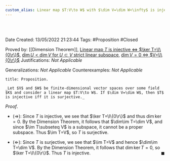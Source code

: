 ```yaml
---
custom_alias: Linear map $T:V\to W$ with $\dim V=\dim W<\infty$ is injective $\Leftrightarrow$ surjective
---
```


<br />
<br />

Date Created: 13/05/2022 21:23:44
Tags: #Proposition #Closed

Proved by: [[Dimension Theorem]], [Linear map $T$ is injective $\Leftrightarrow$ $\ker T=\l\{0\r\}$](Linear%20map%20is%20injective%20iff%20kernel%20vanishes.md), [$\dim U<\dim V$ for $U\subset V$ strict linear subspace](Dimension%20of%20proper%20subspace%20strictly%20less%20than%20dimension%20of%20vector%20space%20(finite-dim.).md), [$\dim V=0$ $\Leftrightarrow$ $V=\l\{0\r\}$](Dimension%20of%20of%20vector%20space%20is%20zero%20iff%20it%20is%20the%20zero%20vector%20space.md)
Justifications: _Not Applicable_

Generalizations: _Not Applicable_
Counterexamples: _Not Applicable_

``` ad-Proposition
title: Proposition.

_Let $V$ and $W$ be finite-dimensional vector spaces over some field $K$ and consider a linear map $T:V\to W$. If $\dim V=\dim W$, then $T$ is injective iff it is surjective._

```

_Proof_.
* ($\Rightarrow$): Since $T$ is injective, we see that $\ker T=\l\{0\r\}$ and thus $\dim\ker=0$. By the Dimension Theorem, it follows that $\dim\im T=\dim V$, and since $\im T\subseteq V$ is a subspace, it cannot be a proper subspace. Thus $\im T=V$, so $T$ is surjective.

* ($\Leftarrow$): Since $T$ is surjective, we see that $\im T=V$ and hence $\dim\im T=\dim V$. By the Dimension Theorem, it follows that $\dim\ker T=0$, so $\ker T=\l\{0\r\}$. Thus $T$ is injective.<span style="float:right;">$\blacksquare$</span>
